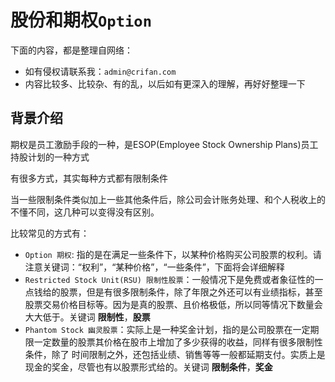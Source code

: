 # 股份和期权`Option`

下面的内容，都是整理自网络：
* 如有侵权请联系我：`admin@crifan.com`
* 内容比较多、比较杂、有的乱，以后如有更深入的理解，再好好整理一下

## 背景介绍
期权是员工激励手段的一种，是ESOP(Employee Stock Ownership Plans)员工持股计划的一种方式

有很多方式，其实每种方式都有限制条件

当一些限制条件类似加上一些其他条件后，除公司会计账务处理、和个人税收上的不懂不同，这几种可以变得没有区别。

比较常见的方式有：
* `Option 期权`: 指的是在满足一些条件下，以某种价格购买公司股票的权利。请注意关键词：“权利”，“某种价格”，“一些条件”，下面将会详细解释
* `Restricted Stock Unit(RSU) 限制性股票`：一般情况下是免费或者象征性的一点钱给的股票，但是有很多限制条件，除了年限之外还可以有业绩指标，甚至股票交易价格目标等。因为是真的股票、且价格极低，所以同等情况下数量会大大低于。关键词 **限制性**，**股票**
* `Phantom Stock 幽灵股票`：实际上是一种奖金计划，指的是公司股票在一定期限一定数量的股票其价格在股市上增加了多少获得的收益，同样有很多限制性条件，除了 时间限制之外，还包括业绩、销售等等一般都延期支付。实质上是现金的奖金，尽管也有以股票形式给的。关键词 **限制条件**，**奖金**